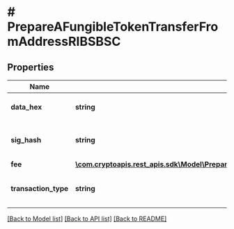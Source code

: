 # # PrepareAFungibleTokenTransferFromAddressRIBSBSC

## Properties

Name | Type | Description | Notes
------------ | ------------- | ------------- | -------------
**data_hex** | **string** | Representation of the data in hex value | [optional]
**sig_hash** | **string** | Representation of the hash that should be signed |
**fee** | [**\com.cryptoapis.rest_apis.sdk\Model\PrepareANonFungibleTokenTransferFromAddressRIBSBSCFee**](PrepareANonFungibleTokenTransferFromAddressRIBSBSCFee.md) |  |
**transaction_type** | **string** | Representation of the transaction type |

[[Back to Model list]](../../README.md#models) [[Back to API list]](../../README.md#endpoints) [[Back to README]](../../README.md)
